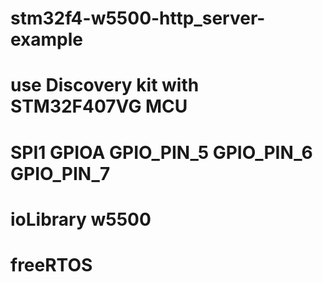 # stm32f4-w5500-http_server-example
# use Discovery kit with STM32F407VG MCU
# SPI1 GPIOA GPIO_PIN_5 GPIO_PIN_6 GPIO_PIN_7
# ioLibrary w5500
# freeRTOS
